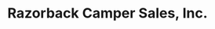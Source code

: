 ---
title: "Razorback Camper Sales, Inc."
url: /hot-springs/razorback-camper-sales-inc/
shop: Wohnwagen
---